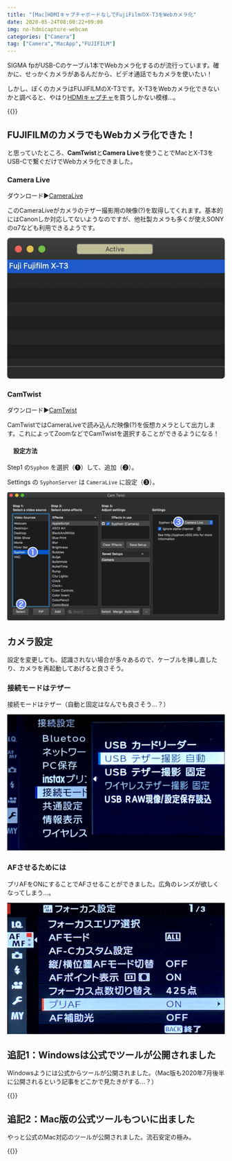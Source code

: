 ```yaml
---
title: "[Mac]HDMIキャプチャボードなしでFujiFilmのX-T3をWebカメラ化"
date: 2020-05-24T08:00:22+09:00
img: no-hdmicapture-webcam
categories: ["Camera"]
tag: ["Camera","MacApp","FUJIFILM"]
---
```


SIGMA fpがUSB-Cのケーブル1本でWebカメラ化するのが流行っています。確かに、せっかくカメラがあるんだから、ビデオ通話でもカメラを使いたい！

しかし、ぼくのカメラはFUJIFILMのX-T3です。X-T3をWebカメラ化できないかと調べると、やはり[HDMIキャプチャ](https://amzn.to/2YXLpK8)を買うしかない模様...。

{{<ad>}}

## FUJIFILMのカメラでもWebカメラ化できた！

と思っていたところ、**CamTwist**と**Camera Live**を使うことでMacとX-T3をUSB-Cで繋ぐだけでWebカメラ化できました。

### Camera Live

ダウンロード▶︎[CameraLive](https://github.com/v002/v002-Camera-Live/releases)

このCameraLiveがカメラのテザー撮影用の映像(?)を取得してくれます。基本的にはCanonしか対応してないようなのですが、他社製カメラも多くが使えSONYのα7なども利用できるようです。

![ちゃんとX-T3をクリックしてあげないと有効にならない](../../../images/no-hdmicapture-webcam-1.jpg)

### CamTwist

ダウンロード▶︎[CamTwist](http://camtwiststudio.com)

CamTwistではCameraLiveで読み込んだ映像(?)を仮想カメラとして出力します。これによってZoomなどでCamTwistを選択することができるようになる！

#### 　設定方法

Step1 の`Syphon` を選択（❶）して、追加（❷）。

Settings の `SyphonServer` は `CameraLive` に設定（❸）。

![Setp3の Autoload にしておくと、起動時に自動適応される](../../../images/no-hdmicapture-webcam-2.jpg)

## カメラ設定

設定を変更しても、認識されない場合が多々あるので、ケーブルを挿し直したり、カメラを再起動してあげると良さそう。

### 接続モードはテザー

接続モードはテザー（自動と固定はなんでも良さそう...？）

![セットアップ(レンチマーク) ＞ 接続設定 ＞ 接続モード](../../../images/no-hdmicapture-webcam-3.jpg)

### AFさせるためには

プリAFをONにすることでAFさせることができました。広角のレンズが欲しくなってしまう...。

![フォーカス設定(AF/MF) ＞ プリAF](../../../images/no-hdmicapture-webcam-4.jpg)

## 追記1：Windowsは公式でツールが公開されました

Windowsようには公式からツールが公開されました。（Mac版も2020年7月後半に公開されるという記事をどこかで見たきがする...？）

{{<blogcard url="https://fujifilm-x.com/ja-jp/support/download/software/x-webcam/">}}

## 追記2：Mac版の公式ツールもついに出ました

やっと公式のMac対応のツールが公開されました。流石安定の極み。

{{<blogcard url="https://2001y.me/blog/camera/fujifilm-webcam/">}}


